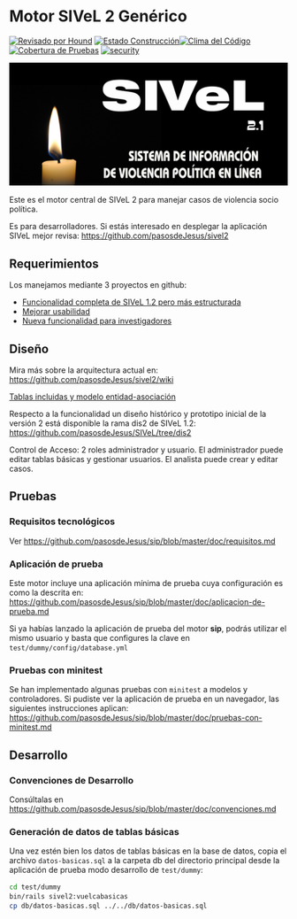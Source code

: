 # Motor SIVeL 2 Genérico

[![Revisado por Hound](https://img.shields.io/badge/Reviewed_by-Hound-8E64B0.svg)](https://houndci.com) [![Estado Construcción](https://gitlab.com/pasosdeJesus/sivel2_gen/badges/main/pipeline.svg)](https://gitlab.com/pasosdeJesus/sivel2_gen/-/pipelines)[![Clima del Código](https://codeclimate.com/github/pasosdeJesus/sivel2_gen/badges/gpa.svg)](https://codeclimate.com/github/pasosdeJesus/sivel2_gen) [![Cobertura de Pruebas](https://codeclimate.com/github/pasosdeJesus/sivel2_gen/badges/coverage.svg)](https://codeclimate.com/github/pasosdeJesus/sivel2_gen) [![security](https://hakiri.io/github/pasosdeJesus/sivel2_gen/master.svg)](https://hakiri.io/github/pasosdeJesus/sivel2_gen/master)

![Logo de sivel2_gen](https://raw.githubusercontent.com/pasosdeJesus/sivel2_gen/master/test/dummy/app/assets/images/logo.jpg)

Este es el motor central de SIVeL 2 para manejar casos de violencia socio política.

Es para desarrolladores. Si estás interesado en desplegar la aplicación SIVeL mejor revisa:
<https://github.com/pasosdeJesus/sivel2>

## Requerimientos
Los manejamos mediante 3 proyectos en github:
- [Funcionalidad completa de SIVeL 1.2 pero más estructurada](https://github.com/pasosdeJesus/sivel2_gen/projects/1)
- [Mejorar usabilidad](https://github.com/pasosdeJesus/sivel2_gen/projects/2)
- [Nueva funcionalidad para investigadores](https://github.com/pasosdeJesus/sivel2_gen/projects/3)

## Diseño

Mira más sobre la arquitectura actual en:
<https://github.com/pasosdeJesus/sivel2/wiki>

[Tablas incluidas y modelo entidad-asociación](https://github.com/pasosdeJesus/sivel2_gen/blob/master/doc/modelo-entidad-asociacion.md)

Respecto a la funcionalidad un diseño histórico y prototipo inicial de la
versión 2 está disponible la rama dis2 de SIVeL 1.2:
<https://github.com/pasosdeJesus/SIVeL/tree/dis2>

Control de Acceso: 2 roles administrador y usuario.  El administrador puede
editar tablas básicas y gestionar usuarios. El analista puede crear
y editar casos.

## Pruebas

### Requisitos tecnológicos

Ver <https://github.com/pasosdeJesus/sip/blob/master/doc/requisitos.md>

### Aplicación de prueba

Este motor incluye una aplicación mínima de prueba cuya configuración
es como la descrita en:
<https://github.com/pasosdeJesus/sip/blob/master/doc/aplicacion-de-prueba.md>

Si ya habías lanzado la aplicación de prueba del motor **sip**, podrás utilizar
el mismo usuario y basta que configures la clave
en ```test/dummy/config/database.yml```

### Pruebas con minitest

Se han implementado algunas pruebas con `minitest` a modelos y  controladores.
Si pudiste ver la aplicación de prueba en un navegador, las siguientes
instrucciones aplican:
<https://github.com/pasosdeJesus/sip/blob/master/doc/pruebas-con-minitest.md>

## Desarrollo

### Convenciones de Desarrollo

Consúltalas en
<https://github.com/pasosdeJesus/sip/blob/master/doc/convenciones.md>

### Generación de datos de tablas básicas

Una vez estén bien los datos de tablas básicas en la base de datos, copia el archivo `datos-basicas.sql` a la carpeta db del directorio principal desde la aplicación de prueba modo desarrollo de ```test/dummy```:
```sh
cd test/dummy
bin/rails sivel2:vuelcabasicas
cp db/datos-basicas.sql ../../db/datos-basicas.sql
```
